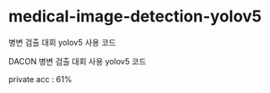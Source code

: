 # medical-image-detection-yolov5
병변 검출 대회 yolov5 사용 코드

DACON 병변 검출 대회 사용 yolov5 코드

private acc : 61%

